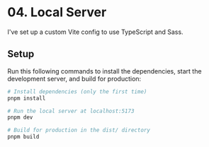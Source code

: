 # 04. Local Server

I've set up a custom Vite config to use TypeScript and Sass.

## Setup

Run this following commands to install the dependencies, start the development server, and build for production:

```bash
# Install dependencies (only the first time)
pnpm install

# Run the local server at localhost:5173
pnpm dev

# Build for production in the dist/ directory
pnpm build
```
